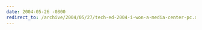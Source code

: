 ```yaml
---
date: 2004-05-26 -0800
redirect_to: /archive/2004/05/27/tech-ed-2004-i-won-a-media-center-pc.aspx/
---
```


